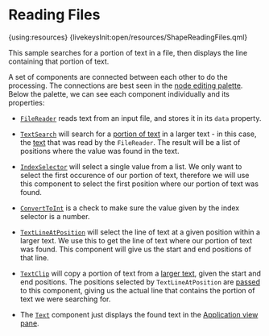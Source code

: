 # Reading Files

{using:resources}
{livekeysInit:open/resources/ShapeReadingFiles.qml}

This sample searches for a portion of text in a file, then displays the line
containing that portion of text.

A set of components are connected between each other to do the processing.
The connections are best seen in the [node editing palette]({livekeys-hover:livekeys://open/resources/ReadingFilesHighlight.qml#node-palette;livekeys://open/resources/ReadingFilesRemoveHighlight.qml#node-palette}). Below the palette, we can see each
component individually and its properties:

 * [`FileReader`]({livekeys-hover:livekeys://open/resources/ReadingFilesHighlight.qml#filereader;livekeys://open/resources/ReadingFilesRemoveHighlight.qml#filereader}) reads text from an input file, and stores it in its `data` property.

 * [`TextSearch`]({livekeys-hover:livekeys://open/resources/ReadingFilesHighlight.qml#textsearch;livekeys://open/resources/ReadingFilesRemoveHighlight.qml#textsearch}) will search for a [portion of text]({livekeys-hover:livekeys://open/resources/ReadingFilesHighlight.qml#search-value;livekeys://open/resources/ReadingFilesRemoveHighlight.qml#search-value}) in a larger text - in this case, the [text]({livekeys-hover:livekeys://open/resources/ReadingFilesHighlight.qml#read-text;livekeys://open/resources/ReadingFilesRemoveHighlight.qml#read-text}) that was read by the `FileReader`. The result will
 be a list of positions where the value was found in the text.

 * [`IndexSelector`]({livekeys-hover:livekeys://open/resources/ReadingFilesHighlight.qml#indexselector;livekeys://open/resources/ReadingFilesRemoveHighlight.qml#indexselector}) will select a single value from a list. We only want to select the first occurence of our portion of text, therefore
 we will use this component to select the first position where our portion of text was found.
 
* [`ConvertToInt`]({livekeys-hover:livekeys://open/resources/ReadingFilesHighlight.qml#converttoint;livekeys://open/resources/ReadingFilesRemoveHighlight.qml#converttoint}) is a check to make sure the value given by the index selector is a number.

* [`TextLineAtPosition`]({livekeys-hover:livekeys://open/resources/ReadingFilesHighlight.qml#textlineatposition;livekeys://open/resources/ReadingFilesRemoveHighlight.qml#textlineatposition}) will select the line of text at a given position within a larger text. We use this to get the line
of text where our portion of text was found. This component will give us the start and end positions of that line.

* [`TextClip`]({livekeys-hover:livekeys://open/resources/ReadingFilesHighlight.qml#textclip;livekeys://open/resources/ReadingFilesRemoveHighlight.qml#textclip}) will copy a portion of text from a [larger text]({livekeys-hover:livekeys://open/resources/ReadingFilesHighlight.qml#read-text-clip;livekeys://open/resources/ReadingFilesRemoveHighlight.qml#read-text-clip}), given the start and end positions. The positions selected by
`TextLineAtPosition` are [passed]({livekeys-hover:livekeys://open/resources/ReadingFilesHighlight.qml#positions;livekeys://open/resources/ReadingFilesRemoveHighlight.qml#positions}) to this component, giving us the actual line that contains the portion of text we were
searching for.

* The [`Text`]({livekeys-hover:livekeys://open/resources/ReadingFilesHighlight.qml#text-item;livekeys://open/resources/ReadingFilesRemoveHighlight.qml#text-item}) component just displays the found text in the [Application view pane]({livekeys-hover:livekeys://open/resources/ReadingFilesHighlight.qml#result;livekeys://open/resources/ReadingFilesRemoveHighlight.qml#result}).

